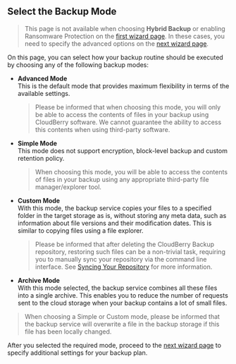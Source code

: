 ## Select the Backup Mode

> This page is not available when choosing **Hybrid Backup** or enabling Ransomware Protection on the [first wizard page](/concepts/backup-wizard/backup-filesfolders/welcome.md). In these cases, you need to specify the advanced options on the [next wizard page](/concepts/backup-wizard/backup-filesfolders/shared-specify-the-advanced-options.md).

On this page, you can select how your backup routine should be executed by choosing any of the following backup modes:

* **Advanced Mode**  
  This is the default mode that provides maximum flexibility in terms of the available settings.

  > Please be informed that when choosing this mode, you will only be able to access the contents of files in your backup using CloudBerry software. We cannot guarantee the ability to access this contents when using third-party software.

* **Simple Mode**  
  This mode does not support encryption, block-level backup and custom retention policy.

  > When choosing this mode, you will be able to access the contents of files in your backup using any appropriate third-party file manager/explorer tool.

* **Custom Mode**  
  With this mode, the backup service copies your files to a specified folder in the target storage as is, without storing any meta data, such as information about file versions and their modification dates. This is similar to copying files using a file explorer.

  > Please be informed that after deleting the CloudBerry Backup repository, restoring such files can be a non-trivial task, requiring you to manually sync your repository via the command line interface. See [Syncing Your Repository](/concepts/syncing-your-repository.md) for more information.

* **Archive Mode**  
  With this mode selected, the backup service combines all these files into a single archive. This enables you to reduce the number of requests sent to the cloud storage when your backup contains a lot of small files.

> When choosing a Simple or Custom mode, please be informed that the backup service will overwrite a file in the backup storage if this file has been locally changed.

After you selected the required mode, proceed to the [next wizard page](/concepts/backup-wizard/backup-filesfolders/shared-specify-the-advanced-options.md) to specify additional settings for your backup plan.



